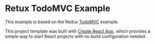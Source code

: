 # Retux TodoMVC Example

This example is based on the Redux [TodoMVC](https://github.com/reduxjs/redux/blob/master/examples) example.

This project template was built with [Create React App](https://github.com/facebookincubator/create-react-app), which provides a simple way to start React projects with no build configuration needed.
